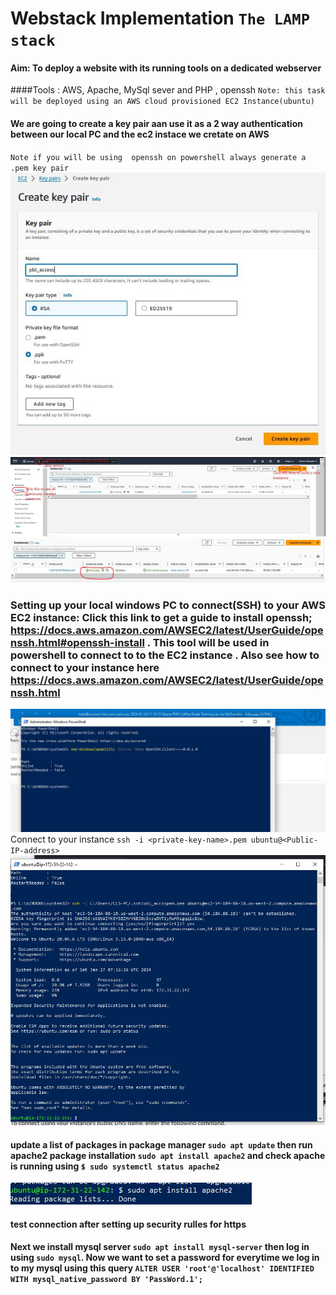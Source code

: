 # Webstack Implementation `The LAMP stack` 
#### Aim: To deploy a website with its running tools on a dedicated webserver
####Tools :  AWS, Apache, MySql sever and PHP , openssh
` Note: this task will be deployed using an AWS cloud provisioned EC2 Instance(ubuntu) `
#### We are going to create a key pair aan use it as a 2 way authentication between our local PC and the ec2 instace we cretate on AWS 
`Note if you will be using  openssh on powershell always generate a .pem key pair`
![Generate Keypair](/PRJCT_1/key_pair.JPG)
![Instance created using keypair](/PRJCT_1/EC2.jpg)
![Instance created using keypair](/PRJCT_1/status_running.JPG)
### Setting up your local windows PC to connect(SSH) to your AWS EC2 instance: Click this link to get a guide to install openssh; https://docs.aws.amazon.com/AWSEC2/latest/UserGuide/openssh.html#openssh-install . This tool will be used in powershell to connect to to the EC2 instance . Also see how to connect to your instance here https://docs.aws.amazon.com/AWSEC2/latest/UserGuide/openssh.html
![install openssh via powershell](/PRJCT_1/install_openssh.JPG)
Connect to your instance `ssh -i <private-key-name>.pem ubuntu@<Public-IP-address>` 
![instance connected via openssh on powershell](/PRJCT_1/instance_connected.JPG)
#### update a list of packages in package manager `sudo apt update` then run apache2 package installation `sudo apt install apache2` and check apache is running using `$ sudo systemctl status apache2`
![instance connected via openssh on powershell](/PRJCT_1/instl_apache.JPG)
#### test connection after setting up security rulles for https
#### Next  we install mysql server `sudo apt install mysql-server` then log in using `sudo mysql`. Now we want to set a password for everytime we log in to my mysql using this query `ALTER USER 'root'@'localhost' IDENTIFIED WITH mysql_native_password BY 'PassWord.1';`






